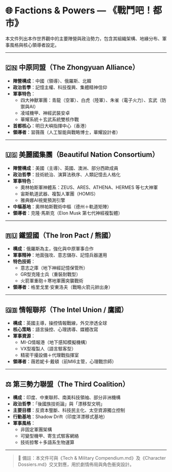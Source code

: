 # 🌐 Factions & Powers — 《戰鬥吧！都市》

本文件列出本作世界觀中的主要陣營與政治勢力，包含其組織架構、地緣分布、軍事風格與核心領導者設定。

---

## 🇨🇳 中原同盟（The Zhongyuan Alliance）

- **陣營構成**：中國（領導）、俄羅斯、北韓
- **政治哲學**：記憶主權、科技復興、集體精神信仰
- **軍事特色**：
  - 四大神獸軍團：青龍（空軍）、白虎（陸軍）、朱雀（電子火力）、玄武（防禦與AI）
  - 凌域機甲、神經武裝安卓
  - 華耀系統＋玄武系統雙核作戰
- **首都核心**：明日大嶼指揮中心（香港）
- **領導者**：習薇薇（人工智能與戰略博士，華耀設計者）

---

## 🇺🇸 美麗國集團（Beautiful Nation Consortium）

- **陣營構成**：美國（主導）、英國、澳洲、部分西歐成員
- **政治哲學**：技術統治、演算法秩序、人類記憶去人格化
- **軍事特色**：
  - 奧林帕斯軍神體系：ZEUS、ARES、ATHENA、HERMES 等七大神軍
  - 宙斯軌道武器、複製人軍團（HOMIS）
  - 雅典娜AI視覺預測引擎
- **中樞基地**：奧林帕斯戰術中樞（德州＋軌道矩陣）
- **領導者**：克隆·馬斯克（Elon Musk 第七代神經複製體）

---

## 🇷🇺 鐵盟國（The Iron Pact / 熊國）

- **構成**：俄羅斯為主，強化與中原軍事合作
- **軍事精神**：地面強攻、意志儲存、記憶兵器運用
- **特色技術**：
  - 意志之庫（地下神經記憶保管所）
  - GR型克隆士兵（重裝耐戰型）
  - 火箭軍重砲＋寒地軍團突襲戰術
- **領導者**：格里戈里·安東洛夫（戰略火箭元帥出身）

---

## 🇬🇧 情報聯邦（The Intel Union / 鷹國）

- **構成**：英國主導，操控情報戰線，外交滲透全球
- **核心策略**：語言操控、心理誘導、媒體改寫
- **軍事資源**：
  - MI-Ω情報港（地下感知模擬機構）
  - VX型複製人（語言駭客型）
  - 精密干擾設備＋代理戰指揮室
- **領導者**：薇若妮卡·戴頓（前MI6主管，心理戰宗師）

---

## ⚖️ 第三勢力聯盟（The Third Coalition）

- **構成**：印度、中東聯邦、南美科技領袖、部分非洲機構
- **政治哲學**：「後國族技術論」與「漂移型文明」
- **主要目標**：反資本壟斷、科技民主化、太空資源獨立控制
- **行動基地**：Shadow Drift（印度洋漂移式基地）
- **軍事風格**：
  - 非固定軍團架構
  - 可變型機甲、寄生式駭客網絡
  - 技術掠奪＋多語系生物運算

---

> 📎 備註：本文件可與《Tech & Military Compendium.md》及《Character Dossiers.md》交叉對應，用於劇情佈局與角色衝突設計。

